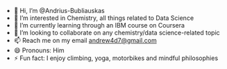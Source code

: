 - 👋 Hi, I’m @Andrius-Bubliauskas
- 👀 I’m interested in Chemistry, all things related to Data Science
- 🌱 I’m currently learning through an IBM course on Coursera
- 💞️ I’m looking to collaborate on any chemistry/data science-related topic
- 📫 Reach me on my email andrew4d7@gmail.com
- 😄 Pronouns: Him
- ⚡ Fun fact: I enjoy climbing, yoga, motorbikes and mindful philosophies

<!---
Andrius-Bubliauskas/Andrius-Bubliauskas is a ✨ special ✨ repository because its `README.md` (this file) appears on your GitHub profile.
You can click the Preview link to take a look at your changes.
--->
